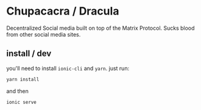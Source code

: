 # Chupacacra / Dracula
Decentralized Social media built on top of the Matrix Protocol. Sucks blood from other social media sites.

## install / dev
you'll need to install `ionic-cli` and `yarn`.
just run:
```bash
yarn install
```
and then 
```
ionic serve
```
